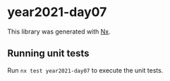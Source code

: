# year2021-day07

This library was generated with [Nx](https://nx.dev).

## Running unit tests

Run `nx test year2021-day07` to execute the unit tests.
